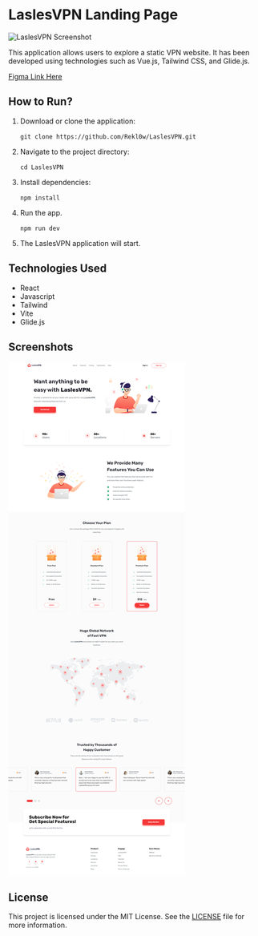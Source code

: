 # LaslesVPN Landing Page 

![LaslesVPN Screenshot](/LashesVPN/img/home.png)

This application allows users to explore a static VPN website. It has been developed using technologies such as Vue.js, Tailwind CSS, and Glide.js.

[Figma Link Here](https://www.figma.com/community/file/858999227165747995/freebies-landingpage-laslesvpn?searchSessionId=lsh8v38f-3va7guzfvxh)

## How to Run?

1. Download or clone the application:

    ```
    git clone https://github.com/Rekl0w/LaslesVPN.git
    ```

2. Navigate to the project directory:

    ```
    cd LaslesVPN
    ```

3. Install dependencies:

    ```
    npm install
    ```

4. Run the app.

    ```
    npm run dev
    ```

5. The LaslesVPN application will start.

## Technologies Used

- React
- Javascript
- Tailwind
- Vite
- Glide.js

## Screenshots

![LaslesVPN Screenshot](./img/landing.png)

## License

This project is licensed under the MIT License. See the [LICENSE](LICENSE) file for more information.
